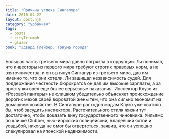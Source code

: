 ```yaml
---
title: "Причины успеха Сингапура"
date: 2016-04-22
layout: post.njk
category: "урбанизм"
tags:
  - posts
  - cityTriumph
  - glazer
book: "Эдвард Глейзер. Триумф города"
---
```


Большая часть третьего мира давно погрязла в коррупции. Ли понимал, что инвесторы из первого мира требуют строгих правовых норм, а не взяточничества, и он вытянул Сингапур из третьего мира, дав им именно то, что они хотели. Ли защищал независимость судей. Для поддержания честности бюрократов он дал им высокие зарплаты, а за проступки ввел еще более серьезные наказания. Инспектор Клузо из «Розовой пантеры» не слишком убедительно объясняет происхождение дорогих мехов своей вороватой жены тем, что она сильно экономит на домашнем хозяйстве. В Сингапуре расходов мадам Клузо уже хватило бы, чтоб засудить инспектора. Расточительного стиля жизни тут достаточно, чтобы доказать вину государственного чиновника. Уильямс по кличке Clubber, нью-йоркский полицейский, владевший яхтой и усадьбой, никогда не смог бы отвертеться, заявив, что он успешно спекулировал на японской недвижимости.
